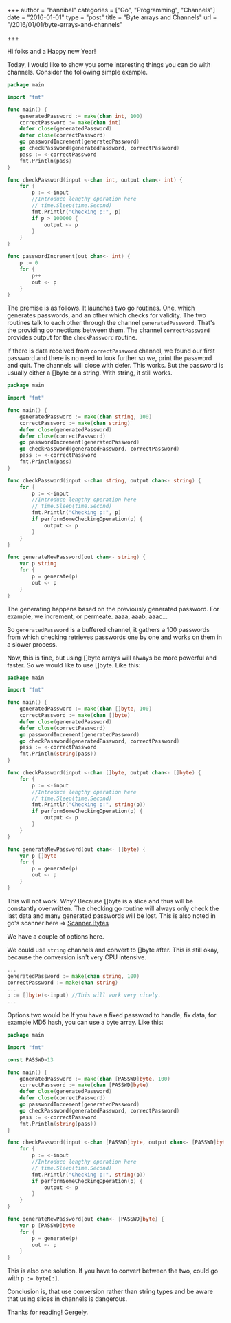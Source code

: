 +++
author = "hannibal"
categories = ["Go", "Programming", "Channels"]
date = "2016-01-01"
type = "post"
title = "Byte arrays and Channels"
url = "/2016/01/01/byte-arrays-and-channels"

+++

Hi folks and a Happy new Year!

Today, I would like to show you some interesting things you can do with channels. Consider the following simple example.

~~~go
package main

import "fmt"

func main() {
	generatedPassword := make(chan int, 100)
	correctPassword := make(chan int)
	defer close(generatedPassword)
	defer close(correctPassword)
	go passwordIncrement(generatedPassword)
	go checkPassword(generatedPassword, correctPassword)
	pass := <-correctPassword
	fmt.Println(pass)
}

func checkPassword(input <-chan int, output chan<- int) {
	for {
		p := <-input
		//Introduce lengthy operation here
		// time.Sleep(time.Second)
		fmt.Println("Checking p:", p)
		if p > 100000 {
			output <- p
		}
	}
}

func passwordIncrement(out chan<- int) {
	p := 0
	for {
		p++
		out <- p
	}
}
~~~

The premise is as follows. It launches two go routines. One, which generates passwords, and an other which checks for validity. The two routines talk to each other through the channel ```generatedPassword```. That's the providing connections between them. The channel ```correctPassword``` provides output for the ```checkPassword``` routine.

If there is data received from ```correctPassword``` channel, we found our first password and there is no need to look further so we, print the password and quit. The channels will close with defer. This works. But the password is usually either a []byte or a string. With string, it still works.

~~~go
package main

import "fmt"

func main() {
	generatedPassword := make(chan string, 100)
	correctPassword := make(chan string)
	defer close(generatedPassword)
	defer close(correctPassword)
	go passwordIncrement(generatedPassword)
	go checkPassword(generatedPassword, correctPassword)
	pass := <-correctPassword
	fmt.Println(pass)
}

func checkPassword(input <-chan string, output chan<- string) {
	for {
		p := <-input
		//Introduce lengthy operation here
		// time.Sleep(time.Second)
		fmt.Println("Checking p:", p)
		if performSomeCheckingOperation(p) {
			output <- p
		}
	}
}

func generateNewPassword(out chan<- string) {
	var p string
	for {
		p = generate(p)
		out <- p
	}
}
~~~

The generating happens based on the previously generated password. For example, we increment, or permeate. aaaa, aaab, aaac...

So ```generatedPassword``` is a buffered channel, it gathers a 100 passwords from which checking retrieves passwords one by one and works on them in a slower process.

Now, this is fine, but using []byte arrays will always be more powerful and faster. So we would like to use []byte. Like this:

~~~go
package main

import "fmt"

func main() {
	generatedPassword := make(chan []byte, 100)
	correctPassword := make(chan []byte)
	defer close(generatedPassword)
	defer close(correctPassword)
	go passwordIncrement(generatedPassword)
	go checkPassword(generatedPassword, correctPassword)
	pass := <-correctPassword
	fmt.Println(string(pass))
}

func checkPassword(input <-chan []byte, output chan<- []byte) {
	for {
		p := <-input
		//Introduce lengthy operation here
		// time.Sleep(time.Second)
		fmt.Println("Checking p:", string(p))
		if performSomeCheckingOperation(p) {
			output <- p
		}
	}
}

func generateNewPassword(out chan<- []byte) {
	var p []byte
	for {
		p = generate(p)
		out <- p
	}
}
~~~

This will not work. Why? Because []byte is a slice and thus will be constantly overwritten. The checking go routine will always only check the last data and many generated passwords will be lost. This is also noted in go's scanner here => [Scanner.Bytes](https://golang.org/pkg/bufio/#Scanner.Bytes)

We have a couple of options here.

We could use ```string``` channels and convert to []byte after. This is still okay, because the conversion isn't very CPU intensive.

~~~go
...
generatedPassword := make(chan string, 100)
correctPassword := make(chan string)
...
p := []byte(<-input) //This will work very nicely.
...
~~~

Options two would be If you have a fixed password to handle, fix data, for example MD5 hash, you can use a byte array. Like this:

~~~go
package main

import "fmt"

const PASSWD=13

func main() {
	generatedPassword := make(chan [PASSWD]byte, 100)
	correctPassword := make(chan [PASSWD]byte)
	defer close(generatedPassword)
	defer close(correctPassword)
	go passwordIncrement(generatedPassword)
	go checkPassword(generatedPassword, correctPassword)
	pass := <-correctPassword
	fmt.Println(string(pass))
}

func checkPassword(input <-chan [PASSWD]byte, output chan<- [PASSWD]byte) {
	for {
		p := <-input
		//Introduce lengthy operation here
		// time.Sleep(time.Second)
		fmt.Println("Checking p:", string(p))
		if performSomeCheckingOperation(p) {
			output <- p
		}
	}
}

func generateNewPassword(out chan<- [PASSWD]byte) {
	var p [PASSWD]byte
	for {
		p = generate(p)
		out <- p
	}
}
~~~

This is also one solution. If you have to convert between the two, could go with ```p := byte[:]```.

Conclusion is, that use conversion rather than string types and be aware that using slices in channels is dangerous.

Thanks for reading!
Gergely.
